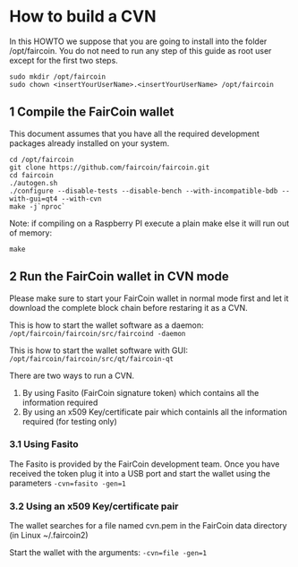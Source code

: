 # How to build a CVN
In this HOWTO we suppose that you are going to install into the folder /opt/faircoin. You do not need to run any step of this guide as root user except for the first two steps.
```
sudo mkdir /opt/faircoin
sudo chown <insertYourUserName>.<insertYourUserName> /opt/faircoin
```
## 1 Compile the FairCoin wallet
This document assumes that you have all the required development packages already installed on your system.
```
cd /opt/faircoin
git clone https://github.com/faircoin/faircoin.git
cd faircoin
./autogen.sh
./configure --disable-tests --disable-bench --with-incompatible-bdb --with-gui=qt4 --with-cvn
make -j`nproc`
```

Note: if compiling on a Raspberry PI execute a plain make else it will run out of memory:  
```
make
```

## 2 Run the FairCoin wallet in CVN mode
Please make sure to start your FairCoin wallet in normal mode first and let it download the complete block chain before restaring it as a CVN.

This is how to start the wallet software as a daemon:  
```/opt/faircoin/faircoin/src/faircoind -daemon ```

This is how to start the wallet software with GUI:  
```/opt/faircoin/faircoin/src/qt/faircoin-qt ```

There are two ways to run a CVN.  
1. By using Fasito (FairCoin signature token) which contains all the information required  
2. By using an x509 Key/certificate pair which containls all the information required (for testing only)  

### 3.1 Using Fasito
The Fasito is provided by the FairCoin development team. Once you have received the token plug it into a USB port and start the wallet using the parameters ```-cvn=fasito -gen=1 ```
### 3.2 Using an x509 Key/certificate pair
The wallet searches for a file named cvn.pem in the FairCoin data directory (in Linux ~/.faircoin2)

Start the wallet with the arguments: ```-cvn=file -gen=1 ```
